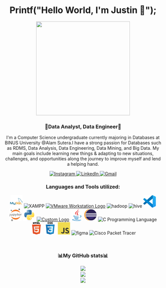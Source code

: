 <h1 align="center">Printf("Hello World, I'm Justin 👋");</h1>

<p align="center">
  <img src="https://github.com/user-attachments/assets/a6a038b8-22a7-46c4-9853-2fc9a36a2b0a" width="300" height="300"/>
</p>


<h3 align="center"> 🔎Data Analyst, Data Engineer🔧</h3>

<p align="center">I'm a Computer Science undergraduate currently majoring in Databases at BINUS University @Alam Sutera.I have a strong passion for Databases such as RDMS, Data Analysis, Data Engineering, Data Mining, and Big Data. My main goals include learning new things & adapting to new situations, challenges, and opportunities along the journey to improve myself and lend a helping hand. </p>

<p align="center">
  <a href="https://instagram.com/justinncl_" target="_blank">
    <img src="https://img.shields.io/badge/Instagram-%23E4405F.svg?&style=for-the-badge&logo=instagram&logoColor=white" alt="Instagram"/>
  </a>
  <a href="https://www.linkedin.com/in/justin-christopher-lim-9783762b6/" target="_blank">
    <img src="https://img.shields.io/badge/LinkedIn-%230077B5.svg?&style=for-the-badge&logo=linkedin&logoColor=white" alt="LinkedIn"/>
  </a>
  <a href="mailto:justinnn.chrislim@gmail.com" target="_blank">
    <img src="https://img.shields.io/badge/Gmail-D14836?style=for-the-badge&logo=gmail&logoColor=white" alt="Gmail"/>
  </a>
</p>

<h3 align="center">Languages and Tools utilized:</h3>
<div align="center"> 
  
<a href="https://www.mysql.com/" target="_blank" rel="noreferrer" style="text-decoration:none;"><img src="https://raw.githubusercontent.com/devicons/devicon/master/icons/mysql/mysql-original-wordmark.svg" alt="mysql" width="40" height="40"/></a>
<a href="https://www.apachefriends.org/index.html" target="_blank" rel="noreferrer" style="text-decoration:none;"><img src="https://www.apachefriends.org/images/xampp-logo-ac950edf.svg" alt="XAMPP" width="40" height="40"/></a>
<a href="https://www.vmware.com/products/workstation-pro.html" target="_blank" rel="noreferrer"><img src="https://upload.wikimedia.org/wikipedia/commons/9/91/VMware_Workstation_Player_Icon.png" alt="VMware Workstation Logo" width="40" height="40" /></a>
<a href="https://hadoop.apache.org/" target="_blank" rel="noreferrer" style="text-decoration:none;"><img src="https://www.vectorlogo.zone/logos/apache_hadoop/apache_hadoop-icon.svg" alt="hadoop" width="40" height="40"/></a>
<a href="https://hive.apache.org/" target="_blank" rel="noreferrer" style="text-decoration:none;"><img src="https://www.vectorlogo.zone/logos/apache_hive/apache_hive-icon.svg" alt="hive" width="40" height="40"/></a>
<a href="https://code.visualstudio.com/" target="_blank" rel="noreferrer" style="text-decoration:none;"><img src="https://raw.githubusercontent.com/devicons/devicon/master/icons/vscode/vscode-original.svg" alt="Visual Studio Code" width="40" height="40"/></a>
<a href="https://jupyter.org/" target="_blank" rel="noreferrer" style="text-decoration:none;"><img src="https://raw.githubusercontent.com/devicons/devicon/master/icons/jupyter/jupyter-original-wordmark.svg" alt="Jupyter Notebook" width="40" height="40"/></a>
<a href="https://www.python.org" target="_blank" rel="noreferrer" style="text-decoration:none;"><img src="https://raw.githubusercontent.com/devicons/devicon/master/icons/python/python-original.svg" alt="python" width="40" height="40"/></a>
<a href="#" target="_blank" rel="noreferrer"><img src="https://encrypted-tbn0.gstatic.com/images?q=tbn:ANd9GcSdAx5hTJjeIWJA7pmVzHinb2xC_GDI7OqCjw&s" alt="Custom Logo" width="40" height="40"/></a>
<a href="https://www.java.com" target="_blank" rel="noreferrer" style="text-decoration:none;"><img src="https://raw.githubusercontent.com/devicons/devicon/master/icons/java/java-original.svg" alt="java" width="40" height="40"/></a>
<a href="https://www.eclipse.org/" target="_blank" rel="noreferrer" style="text-decoration:none;"><img src="https://raw.githubusercontent.com/devicons/devicon/master/icons/eclipse/eclipse-original.svg" alt="Eclipse IDE" width="40" height="40"/></a>
<a href="https://en.wikipedia.org/wiki/C_(programming_language)" target="_blank" rel="noreferrer" style="text-decoration:none;"><img src="https://upload.wikimedia.org/wikipedia/commons/1/19/C_Logo.png" alt="C Programming Language" width="40" height="40"/></a>
<a href="https://www.w3.org/html/" target="_blank" rel="noreferrer" style="text-decoration:none;"><img src="https://raw.githubusercontent.com/devicons/devicon/master/icons/html5/html5-original-wordmark.svg" alt="html5" width="40" height="40"/></a>
<a href="https://www.w3schools.com/css/" target="_blank" rel="noreferrer" style="text-decoration:none;"><img src="https://raw.githubusercontent.com/devicons/devicon/master/icons/css3/css3-original-wordmark.svg" alt="css3" width="40" height="40"/></a>
<a href="https://developer.mozilla.org/en-US/docs/Web/JavaScript" target="_blank" rel="noreferrer" style="text-decoration:none;"><img src="https://raw.githubusercontent.com/devicons/devicon/master/icons/javascript/javascript-original.svg" alt="javascript" width="40" height="40"/></a>
<a href="https://www.figma.com/" target="_blank" rel="noreferrer" style="text-decoration:none;"><img src="https://www.vectorlogo.zone/logos/figma/figma-icon.svg" alt="figma" width="40" height="40"/></a>
<a href="https://www.netacad.com/courses/packet-tracer" target="_blank" rel="noreferrer" style="text-decoration:none;"><img src="https://cdn.simpleicons.org/cisco/1BA0D7" alt="Cisco Packet Tracer" width="40" height="40"/></a>


</div>

<br>

<h3 align="center">📊My GitHub stats📊</h3>

<div align="center">

![](https://github-readme-stats.vercel.app/api?username=Justinncl&theme=default&hide_border=false&include_all_commits=false&count_private=false&hide_title=true)<br/>
![](https://nirzak-streak-stats.vercel.app/?user=Justinncl&theme=default&hide_border=false)<br/>
![](https://github-readme-stats.vercel.app/api/top-langs/?username=Justinncl&theme=default&hide_border=false&include_all_commits=false&count_private=false&layout=compact)

</div>

</div>

